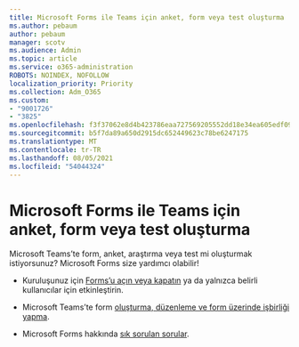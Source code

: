 ```yaml
---
title: Microsoft Forms ile Teams için anket, form veya test oluşturma
ms.author: pebaum
author: pebaum
manager: scotv
ms.audience: Admin
ms.topic: article
ms.service: o365-administration
ROBOTS: NOINDEX, NOFOLLOW
localization_priority: Priority
ms.collection: Adm_O365
ms.custom:
- "9001726"
- "3825"
ms.openlocfilehash: f3f37062e8d4b423786eaa727569205552dd18e34ea605edf09ffe5b12a16b6e
ms.sourcegitcommit: b5f7da89a650d2915dc652449623c78be6247175
ms.translationtype: MT
ms.contentlocale: tr-TR
ms.lasthandoff: 08/05/2021
ms.locfileid: "54044324"
---
```

# <a name="create-a-poll-form-or-quiz-for-teams-with-microsoft-forms"></a>Microsoft Forms ile Teams için anket, form veya test oluşturma

Microsoft Teams’te form, anket, araştırma veya test mi oluşturmak istiyorsunuz?  Microsoft Forms size yardımcı olabilir!

 - Kuruluşunuz için [Forms’u açın veya kapatın](https://support.office.com/article/turn-off-or-turn-on-microsoft-forms-8dcbf3ab-f2d6-459a-b8be-8d9892132a43) ya da yalnızca belirli kullanıcılar için etkinleştirin.
 
 - Microsoft Teams’te form [oluşturma, düzenleme ve form üzerinde işbirliği yapma](https://support.office.com/article/create-edit-and-collaborate-on-a-form-in-microsoft-teams-333b97a3-41d9-48bc-a1cb-84a96bd44e14).
 
 - Microsoft Forms hakkında [sık sorulan sorular](https://support.office.com/article/get-started-1dd58027-40dc-42d0-9ca4-80ddecc5c696).